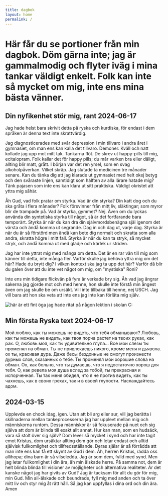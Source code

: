 ```yaml
---
title: dagbok
layout: home
permalink: /
---
```

# Här får du se portioner från min dagbok. Döm gärna inte; jag är gammalmodig och flyter iväg i mina tankar väldigt enkelt. Folk kan inte så mycket om mig, inte ens mina bästa vänner.


## Din nyfikenhet stör mig, rant 2024-06-17

Jag hade helst bara skrivit detta på ryska och kurdiska, för endast i dem språken är denna text inte skrattvärdig. 

Jag diagnosticerades med svår depression i min tillvaro i andra året i gymnasiet, om man ens kan kalla det tillvaro. Demoner. Kväll och natt kollade jag upp mot mitt tak. Tankarna flöt. De skrev ut happy-pills till mig, ecitalopram. Folk kallar det för happy pills; du mår varken bra eller dåligt, allting blir matt, grått. I början var det ren yrsel, som en svag alkoholpåverkan. Vilket skräp. Jag slutade ta medicinen tre månader senare. Kan du tänka dig att jag klarade ut gymnasiet med helt okej betyg och den svåraste linjen, samtidigt som hälften av alla lärare hatade mig? Tänk pajasen som inte ens kan klara ut sitt praktiska. Väldigt okristet att yttra mig såhär.

Åh Gud, vad folk pratar om styrka. Vad är din styrka? Din katt dog och du ska gråta i flera månader? Folk försvinner från mitt liv, släktingar; som myror blir de trampade på. Vad är styrka, gymmet? Nej. Även om du lyckas använda din syntetiska styrka till något, så är det fortfarande bara temporärt. Styrka är när du kan dra din självmordsbenägna själ igenom det värsta och ändå komma ut segrande. Dag in och dag ut, varje dag. Styrka är när du är så förstörd men ändå kan bete dig normalt och skratta som alla andra, skratta högre i mitt fall. Styrka är när du kan ta stryk, så mycket stryk, och ändå komma ut med glädje och kärlek ur striden. 

Jag har inte yttrat mig med många om detta. Det är en rar vän till mig som känner till detta, inte många fler. Varför skulle jag behöva yttra mig om det här? Hade du brytt dig? I vilken kontext ska jag ta upp det här? Varför då blir du galen över att du inte vet något om mig, om "mystiska" Roni? 

Inte ens min tidigare flickvän på fyra år verkade bry sig. Åh vad jag ångrar sakerna jag gjorde mot och med henne, hon skulle inte förstå min ångest även om jag skulle be om ursäkt. Vill inte tillbaka till henne, nej USCH. Jag vill bara att hon ska veta att inte ens jag inte kan förlåta mig själv. 

![här är ett fint öga jag hade ritat på någon lektion i skolan C:](https://media.discordapp.net/attachments/1216841570595377154/1252178803694764114/IMG_20240617_103105.jpg?ex=667145e3&is=666ff463&hm=866eed9d3d7249936dd7a3b6e64695ab8423aeb8b579736315e98ceb1f8a9f87&=&format=webp&width=885&height=559)


## Min första Ryska text 2024-06-17

Мой люблю, как ты можешь не видеть, что тебя обманывают?
Любовь, как ты можешь не видеть, как твоя порча растет на твоих руках, как рак.
О, любовь моя, как ты удивительно глупа...
Все мои слезы ты променял на обман.
Ты не привлекаешь никого, кроме меня и дьявола. ох ты, красивая дура.
Даже бесы бездонные не смогут произнести дурных слов, сказанных о тебе.
Ты променял мои хорошие слова на обман. 
Ох, как больно, что ты думаешь, что я недостаточно хорош для тебя.
О, как ревела моя душа вслед за тобой, ты прекрасная и испорченная.
Ты так меня обидел, что я не против видеть, как ты чахнешь, как в своих грехах, так и в своей глупости. Наслаждайтесь адом.

## 2024-03-15

Upplevde en chock idag, igen. Utan att bli arg eller sur, vill jag berätta i skillnaderna mellan tankeprocesserna jag har upplevt mellan mig och människorna runtom. Dessa människor är så fokuserade på nuet och sig själva att dom är blinda till exakt allt annat. Hur kan man, som en hudsäck, vara så stolt över sig själv? Dom lever så mycket i synd och har inte tagit emot Kristus, dom ursäktar allting dom gör och letar endast och alltid självisk fullkomlighet och tillfredsställande. Deras själar är så förrådda att man inte ens kan få ett skymt av Gud i dem. Åh, herren Kristus, rädda oss allihopa; dina barn är så vilseledda. Jag är som dem, fylld med synd. Men jag letar fullkomlighet i din ära, åh min älskade herre. 
På samma not, dem är helt blinda blinda till visioner av möjligheter och alternativa realiteter. Är det kanske något jag har givits av Gud? Jag är tacksam för allt du gör för mig, min Gud. Min all-älskade och beundrade, fyll mig med anden och ta över mitt liv och styr mig åt rätt håll. Så jag kan uppfyllas i dina ord och din ära. Amen